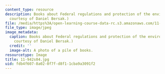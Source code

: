 ```yaml
---
content_type: resource
description: Books about Federal regulations and protection of the environment. (Image
  courtesy of Daniel Bersak.)
file: /media/https%3A/open-learning-course-data-rc.s3.amazonaws.com/11-942-use-of-joint-fact-finding-in-science-intensive-policy-disputes-part-ii-spring-2004/fdb4f6078a020f7fd8f11cba9a3091f2_11-942s04.jpg
file_type: image/jpeg
image_metadata:
  caption: Books about Federal regulations and protection of the environment. (Image
    courtesy of Daniel Bersak.)
  credit: ''
  image-alt: A photo of a pile of books.
resourcetype: Image
title: 11-942s04.jpg
uid: fdb4f607-8a02-0f7f-d8f1-1cba9a3091f2
---
```

